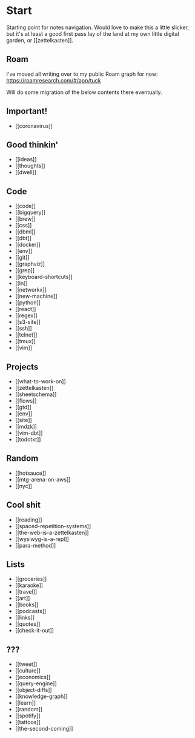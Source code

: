 # Start

Starting point for notes navigation. Would love to make this a little slicker, but it's at least a good first pass lay of the land at my own little digital garden, or [[zettelkasten]].

## Roam

I've moved all writing over to my public Roam graph for now: https://roamresearch.com/#/app/tuck

Will do some migration of the below contents there eventually.

## Important!

- [[coronavirus]]

## Good thinkin'

- [[ideas]]
- [[thoughts]]
- [[dwell]]

## Code

- [[code]]
- [[bigquery]]
- [[brew]]
- [[css]]
- [[dbml]]
- [[dbt]]
- [[docker]]
- [[env]]
- [[git]]
- [[graphviz]]
- [[grep]]
- [[keyboard-shortcuts]]
- [[ln]]
- [[networkx]]
- [[new-machine]]
- [[python]]
- [[react]]
- [[regex]]
- [[s3-site]]
- [[ssh]]
- [[telnet]]
- [[tmux]]
- [[vim]]


## Projects

- [[what-to-work-on]]
- [[zettelkasten]]
- [[sheetschema]]
- [[flows]]
- [[gtd]]
- [[env]]
- [[site]]
- [[mdzk]]
- [[vim-dbt]]
- [[todotxt]]


## Random

- [[hotsauce]]
- [[mtg-arena-on-aws]]
- [[nyc]]

## Cool shit

- [[reading]]
- [[spaced-repetition-systems]]
- [[the-web-is-a-zettelkasten]]
- [[wysiwyg-is-a-repl]]
- [[para-method]]

## Lists

- [[groceries]]
- [[karaoke]]
- [[travel]]
- [[art]]
- [[books]]
- [[podcasts]]
- [[links]]
- [[quotes]]
- [[check-it-out]]





## ???

- [[tweet]]
- [[culture]]
- [[economics]]
- [[query-engine]]
- [[object-diffs]]
- [[knowledge-graph]]
- [[learn]]
- [[random]]
- [[spotify]]
- [[tattoos]]
- [[the-second-coming]]
